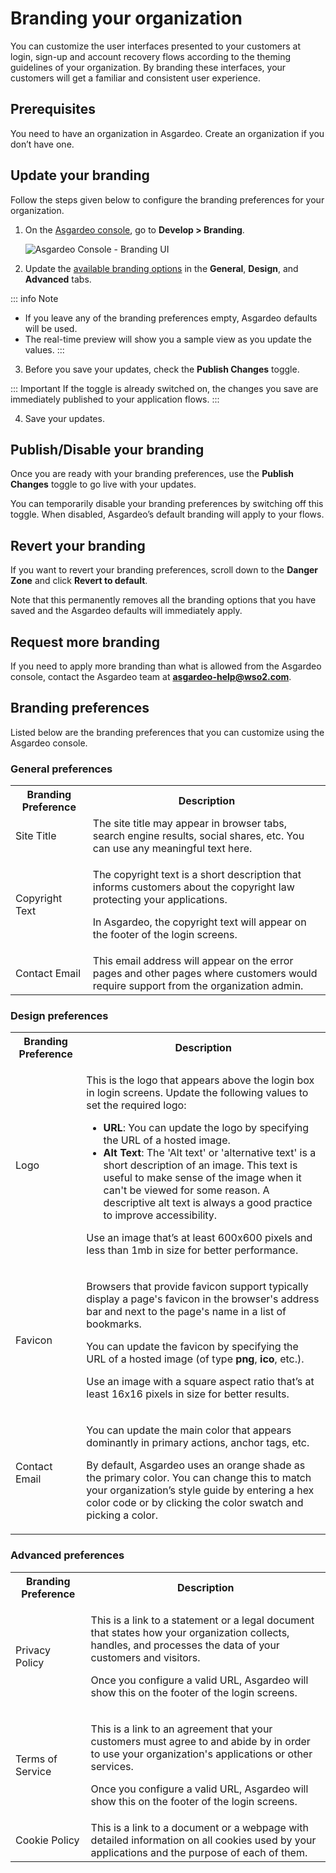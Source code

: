 # Branding your organization

You can customize the user interfaces presented to your customers at login, sign-up and account recovery flows according to the theming guidelines of your organization.
By branding these interfaces, your customers will get a familiar and consistent user experience.

## Prerequisites

You need to have an organization in Asgardeo. <a :href="$withBase('/get-started/create-asgardeo-account/')">Create an organization</a> if you don’t have one.

## Update your branding

Follow the steps given below to configure the branding preferences for your organization.

1. On the [Asgardeo console](https://console.asgardeo.io/login), go to **Develop > Branding**.

    <img :src="$withBase('/assets/img/guides/branding/branding-asgardeo-console-ui.png')" alt="Asgardeo Console - Branding UI">

2. Update the [available branding options](#branding-preferences) in the **General**, **Design**, and **Advanced** tabs.

::: info Note
-   If you leave any of the branding preferences empty, Asgardeo defaults will be used.
-   The real-time preview will show you a sample view as you update the values.
:::

3. Before you save your updates, check the **Publish Changes** toggle.

::: Important
If the toggle is already switched on, the changes you save are immediately published to your application flows.
:::

4. Save your updates.

## Publish/Disable your branding

Once you are ready with your branding preferences, use the **Publish Changes** toggle to go live with your updates.

You can temporarily disable your branding preferences by switching off this toggle. When disabled, Asgardeo’s default branding will apply to your flows.

## Revert your branding

If you want to revert your branding preferences, scroll down to the **Danger Zone** and click **Revert to default**.

Note that this permanently removes all the branding options that you have saved and the Asgardeo defaults will immediately apply.

## Request more branding

If you need to apply more branding than what is allowed from the Asgardeo console, contact the Asgardeo team at **asgardeo-help@wso2.com**.

## Branding preferences

Listed below are the branding preferences that you can customize using the Asgardeo console.

### General preferences

<table>
   <tr>
      <th>Branding Preference</th>
      <th>Description</th>
   </tr>
   <tr>
      <td>Site Title</td>
      <td>The site title may appear in browser tabs, search engine results, social shares, etc. You can use any meaningful text here.</td>
   </tr>
   <tr>
      <td>Copyright Text</td>
      <td>
         <p>The copyright text is a short description that informs customers about the copyright law protecting your applications.</p>
         <p>In Asgardeo, the copyright text will appear on the footer of the login screens.</p>
      </td>
   </tr>
   <tr>
      <td>Contact Email</td>
      <td>This email address will appear on the error pages and other pages where customers would require support from the organization admin.</td>
   </tr>
</table>

### Design preferences

<table>
   <tr>
      <th>Branding Preference</th>
      <th>Description</th>
   </tr>
   <tr>
      <td>Logo</td>
      <td>
         <p>This is the logo that appears above the login box in login screens. Update the following values to set the required logo:</p>
         <ul>
            <li><b>URL</b>: You can update the logo by specifying the URL of a hosted image.</li>
            <li><b>Alt Text</b>: The 'Alt text' or 'alternative text' is a short description of an image. This text is useful to make sense of the image when it can't be viewed for some reason. A descriptive alt text is always a good practice to improve accessibility.</li>
         </ul>
         <p>Use an image that’s at least 600x600 pixels and less than 1mb in size for better performance.</p>
      </td>
   </tr>
   <tr>
      <td>Favicon</td>
      <td>
         <p>Browsers that provide favicon support typically display a page's favicon in the browser's address bar and next to the page's name in a list of bookmarks.</p>
         <p>You can update the favicon by specifying the URL of a hosted image (of type <b>png</b>, <b>ico</b>, etc.).</p>
         <p>Use an image with a square aspect ratio that’s at least 16x16 pixels in size for better results.</p>
      </td>
   </tr>
   <tr>
      <td>Contact Email</td>
      <td>
         <p>You can update the main color that appears dominantly in primary actions, anchor tags, etc.</p>
         <p>By default, Asgardeo uses an orange shade as the primary color. You can change this to match your organization’s style guide by entering a hex color code or by clicking the color swatch and picking a color.</p>
      </td>
   </tr>
</table>

### Advanced preferences

<table>
   <tr>
      <th>Branding Preference</th>
      <th>Description</th>
   </tr>
   <tr>
      <td>Privacy Policy</td>
      <td>
         <p>This is a link to a statement or a legal document that states how your organization collects, handles, and processes the data of your customers and visitors.</p>
         <p>Once you configure a valid URL, Asgardeo will show this on the footer of the login screens.</p>
      </td>
   </tr>
   <tr>
      <td>Terms of Service</td>
      <td>
         <p>This is a link to an agreement that your customers must agree to and abide by in order to use your organization's applications or other services.</p>
         <p>Once you configure a valid URL, Asgardeo will show this on the footer of the login screens.</p>
      </td>
   </tr>
   <tr>
      <td>Cookie Policy</td>
      <td>
         This is a link to a document or a webpage with detailed information on all cookies used by your applications and the purpose of each of them.
      </td>
   </tr>
</table>
